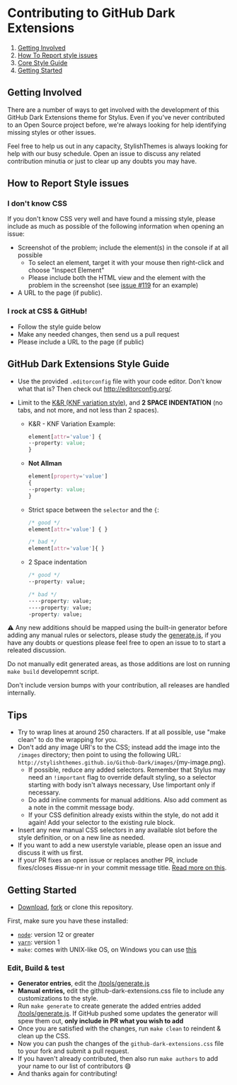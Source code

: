 # Contributing to GitHub Dark Extensions

1. [Getting Involved](#getting-involved)
2. [How To Report style issues](#how-to-report-style-issues)
3. [Core Style Guide](#github-dark-style-guide)
4. [Getting Started](#getting-started)

## Getting Involved

There are a number of ways to get involved with the development of this GitHub Dark Extensions theme for Stylus. Even if you've never contributed to an Open Source project before, we're always looking for help identifying missing styles or other issues.

Feel free to help us out in any capacity, StylishThemes is always looking for help with our busy schedule. Open an issue to discuss any related contribution minutia or just to clear up any doubts you may have.

## How to Report Style issues

### I don't know CSS
If you don't know CSS very well and have found a missing style, please include as much as possible of the following information when opening an issue:

* Screenshot of the problem; include the element(s) in the console if at all possible
  * To select an element, target it with your mouse then right-click and choose "Inspect Element"
  * Please include both the HTML view and the element with the problem in the screenshot (see [issue #119](https://github.com/StylishThemes/GitHub-Dark/issues/119) for an example)
* A URL to the page (if public).

### I rock at CSS & GitHub!
* Follow the style guide below
* Make any needed changes, then send us a pull request
* Please include a URL to the page (if public)

## GitHub Dark Extensions Style Guide

* Use the provided `.editorconfig` file with your code editor. Don't know what that is? Then check out http://editorconfig.org/.
* Limit to the [K&R (KNF variation style)](https://en.wikipedia.org/wiki/Indentation_style#Variant:_BSD_KNF), and **2 SPACE INDENTATION** (no tabs, and not more, and not less than 2 spaces).

  * K&R - KNF Variation Example:
    ```css
    element[attr='value'] {
    ··property: value;
    }
    ```

  * **Not Allman**
    ```css
    element[property='value']
    {
    ··property: value;
    }
    ```

  * Strict space between the `selector` and the `{`:
    ```css
    /* good */
    element[attr='value'] { }

    /* bad */
    element[attr='value']{ }
    ```

  * 2 Space indentation
    ```css
    /* good */
    ··property: value;

    /* bad */
    ····property: value;
    ----property: value;
    ·property: value;
    ```
⚠️ Any new additions should be mapped using the built-in generator before adding any manual rules or selectors, please study the [generate.js](./tools/generate.js), if you have any doubts or questions please feel free to open an issue to to start a releated discussion.

Do not manually edit generated areas, as those additions are lost on running `make build` developemnt script.

Don't include version bumps with your contribution, all releases are handled internally.

## Tips

* Try to wrap lines at around 250 characters. If at all possible, use "make clean" to do the wrapping for you.
* Don't add any image URI's to the CSS; instead add the image into the `/images` directory; then point to using the following URL: `http://stylishthemes.github.io/Github-Dark/images/`{my-image.png}.
  * If possible, reduce any added selectors. Remember that Stylus may need an `!important` flag to override default styling, so a selector starting with body isn't always necessary, Use !important only if necessary.
  * Do add inline comments for manual additions.
    Also add comment as a note in the commit message body.
  * If your CSS definition already exists within the style, do not add it again! Add your selector to the existing rule block.
* Insert any new manual CSS selectors in any available slot before the style definition, or on a new line as needed.
* If you want to add a new userstyle variable, please open an issue and discuss it with us first.
* If your PR fixes an open issue or replaces another PR, include fixes/closes #issue-nr in your commit message title. [Read more on this](https://help.github.com/en/articles/closing-issues-using-keywords).


## Getting Started

* [Download](https://github.com/StylishThemes/GitHub-Dark-Extensions/archive/master.zip), [fork](https://github.com/StylishThemes/GitHub-Dark/fork) or clone this repository.

First, make sure you have these installed:

- [`node`](https://nodejs.org): version 12 or greater
- [`yarn`](https://classic.yarnpkg.com/en/docs/install/): version 1
- `make`: comes with UNIX-like OS, on Windows you can use [this](https://stackoverflow.com/a/54086635/808699)

### Edit, Build & test

* **Generator entries**, edit the [/tools/generate.js](./tools/generate.js)
* **Manual entries,** edit the github-dark-extensions.css file to include any customizations to the style.
* Run `make generate` to create generate the added entries added [/tools/generate.js](./tools/generate.js).
  If GitHub pushed some updates the generator will spew them out, **only include in PR what you wish to add**
* Once you are satisfied with the changes, run `make clean` to reindent &amp; clean up the CSS.
* Now you can push the changes of the `github-dark-extensions.css` file to your fork and submit a pull request.
* If you haven't already contributed, then also run `make authors` to add your name to our list of contributors :smile:
* And thanks again for contributing!
